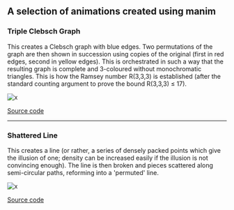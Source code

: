 ## A selection of animations created using manim

### Triple Clebsch Graph 

This creates a Clebsch graph with blue edges. Two permutations of the graph are then shown in succession using copies of the original (first in red edges, second in yellow edges). This is orchestrated in such a way that the resulting graph is complete and 3-coloured without monochromatic triangles. This is how the Ramsey number R(3,3,3) is established (after the standard counting argument to prove the bound R(3,3,3) ≤ 17).

![x](triple-clebsch-graph/triple-clebsch-graph-720p.gif)

[Source code](triple-clebsch-graph/triple-clebsch-graph.py)

---------

### Shattered Line

This creates a line (or rather, a series of densely packed points which give the illusion of one; density can be increased easily if the illusion is not convincing enough). The line is then broken and pieces scattered along semi-circular paths, reforming into a 'permuted' line.

![x](shatter-line/shatter-line-720p.gif)

[Source code](shatter-line/shatter-line.py)
